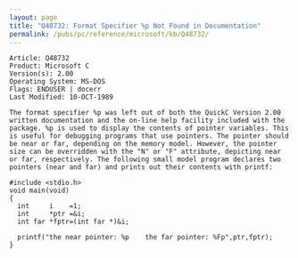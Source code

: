 ```yaml
---
layout: page
title: "Q48732: Format Specifier %p Not Found in Documentation"
permalink: /pubs/pc/reference/microsoft/kb/Q48732/
---
```


	Article: Q48732
	Product: Microsoft C
	Version(s): 2.00
	Operating System: MS-DOS
	Flags: ENDUSER | docerr
	Last Modified: 10-OCT-1989
	
	The format specifier %p was left out of both the QuickC Version 2.00
	written documentation and the on-line help facility included with the
	package. %p is used to display the contents of pointer variables. This
	is useful for debugging programs that use pointers. The pointer should
	be near or far, depending on the memory model. However, the pointer
	size can be overridden with the "N" or "F" attribute, depicting near
	or far, respectively. The following small model program declares two
	pointers (near and far) and prints out their contents with printf:
	
	#include <stdio.h>
	void main(void)
	{
	  int     i    =1;
	  int     *ptr =&i;
	  int far *fptr=(int far *)&i;
	
	  printf("the near pointer: %p    the far pointer: %Fp",ptr,fptr);
	}
